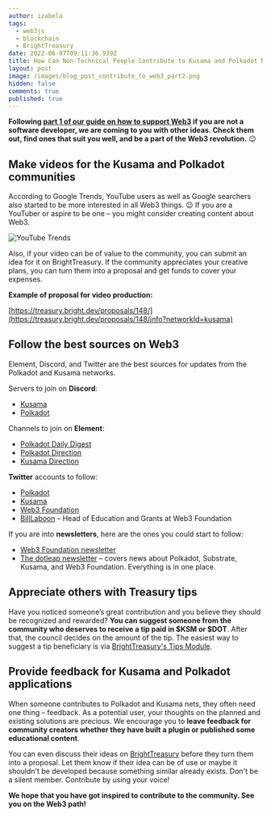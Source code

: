 ```yaml
---
author: izabela
tags:
  - web3js
  - blockchain
  - BrightTreasury
date: 2022-06-07T09:11:36.939Z
title: How Can Non-Technical People Contribute to Kusama and Polkadot Networks? Part 2
layout: post
image: /images/blog_post_contribute_to_web3_part2.png
hidden: false
comments: true
published: true
---
```

**Following [part 1 of our guide on how to support Web3](/blog/how-to-contribute-to-kusama-and-polkadot-part-1) if you are not a software developer, we are coming to you with other ideas. Check them out, find ones that suit you well, and be a part of the Web3 revolution.** 😉

## Make videos for the Kusama and Polkadot communities

According to Google Trends, YouTube users as well as Google searchers also started to be more interested in all Web3 things. 😉 If you are a YouTuber or aspire to be one – you might consider creating content about Web3.

![YouTube Trends](/images/google_trends_youtube.png)

Also, if your video can be of value to the community, you can submit an idea for it on BrightTreasury. If the community appreciates your creative plans, you can turn them into a proposal and get funds to cover your expenses.

**Example of proposal for video production:**

[https://treasury.bright.dev/proposals/148/](https://treasury.bright.dev/proposals/148/info?networkId=kusama)

## Follow the best sources on Web3

Element, Discord, and Twitter are the best sources for updates from the Polkadot and Kusama networks.

Servers to join on **Discord**:

* [Kusama](https://discord.com/invite/9AWjTf8wSk)
* [Polkadot](https://discord.com/invite/wGUDt2p)

Channels to join on **Element**:

* [Polkadot Daily Digest](https://matrix.to/#/#dailydigest:web3.foundation)
* [Polkadot Direction](https://matrix.to/#/#polkadot-direction:matrix.parity.io)
* [Kusama Direction](https://matrix.to/#/#kusama:matrix.parity.io)

**Twitter** accounts to follow:

* [Polkadot](https://twitter.com/Polkadot)
* [Kusama](https://twitter.com/kusamanetwork)
* [Web3 Foundation](https://twitter.com/Web3foundation)
* [BillLaboon](https://twitter.com/BillLaboon) – Head of Education and Grants at Web3 Foundation

If you are into **newsletters**, here are the ones you could start to follow:

* [Web3 Foundation newsletter](https://web3.foundation/news/)
* [The dotleap newsletter](https://newsletter.dotleap.com) – covers news about Polkadot, Substrate, Kusama, and Web3 Foundation. Everything is in one place.

## Appreciate others with Treasury tips

Have you noticed someone’s great contribution and you believe they should be recognized and rewarded? **You can suggest someone from the community who deserves to receive a tip paid in $KSM or $DOT**. After that, the council decides on the amount of the tip. The easiest way to suggest a tip beneficiary is via [BrightTreasury's Tips Module](https://treasury.bright.dev/tips/?utm_source=brightinventions_blog&utm_medium=link_article&utm_campaign=contributetoweb3_2&utm_id=content_marketing).



## Provide feedback for Kusama and Polkadot applications

When someone contributes to Polkadot and Kusama nets, they often need one thing – feedback. As a potential user, your thoughts on the planned and existing solutions are precious. We encourage you to **leave feedback for community creators whether they have built a plugin or published some educational content**. 

You can even discuss their ideas on [BrightTreasury](https://treasury.bright.dev/?utm_source=brightinventions_blog&utm_medium=link_article&utm_campaign=contributetoweb3_2&utm_id=content_marketing) before they turn them into a proposal. Let them know if their idea can be of use or maybe it shouldn't be developed because something similar already exists. Don't be a silent member. Contribute by using your voice!

**We hope that you have got inspired to contribute to the community. See you on the Web3 path!**